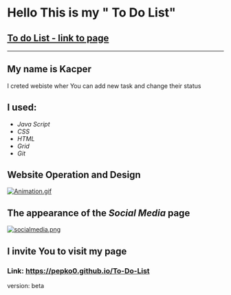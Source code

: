 # Hello This is my " To Do List"
## [To do List - link to page](https://pepko0.github.io/To-Do-List)
---
## My name is Kacper
I creted webiste wher You can add new task and change their status 

## I used: 
* *Java Script*
* *CSS* 
* *HTML* 
* *Grid* 
* *Git* 

## Website **Operation** and **Design**
[![Animation.gif](https://i.postimg.cc/05cNPprR/Animation.gif)](https://postimg.cc/K43b53nJ)



## The appearance of the **_Social Media_** page
[![socialmedia.png](https://i.postimg.cc/FKPwRgd8/socialmedia.png)](https://postimg.cc/2qZ09Wx7)


## I **invite You** to visit my page
### Link: https://pepko0.github.io/To-Do-List
version: beta 